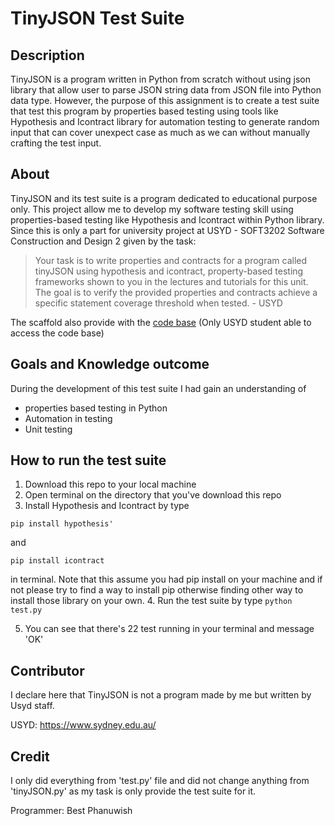 # TinyJSON Test Suite

## Description

TinyJSON is a program written in Python from scratch without using json library that allow user to parse JSON string data from JSON file into Python data type. However, the purpose of this assignment is to create a test suite that test this program by properties based testing using tools like Hypothesis and Icontract library for automation testing to generate random input that can cover unexpect case as much as we can without manually crafting the test input.

## About

TinyJSON and its test suite is a program dedicated to educational purpose only. This project allow me to develop my software testing skill using properties-based testing like Hypothesis and Icontract within Python library. Since this is only a part for university project at USYD - SOFT3202 Software Construction and Design 2 given by the task:
>  Your task is to write properties and contracts for a program called tinyJSON using hypothesis and icontract, property-based testing frameworks shown to you in the lectures and tutorials for this unit. The goal is to verify the provided properties and contracts achieve a specific statement coverage threshold when tested. - USYD

The scaffold also provide with the [code base](https://edstem.org/au/courses/15196/lessons/52928/slides/359516) (Only USYD student able to access the code base)

## Goals and Knowledge outcome

During the development of this test suite I had gain an understanding of
- properties based testing in Python
- Automation in testing
- Unit testing

## How to run the test suite

1. Download this repo to your local machine
2. Open terminal on the directory that you've download this repo
3. Install Hypothesis and Icontract by type
```
pip install hypothesis'
```
and
```
pip install icontract
```
in terminal. Note that this assume you had pip install on your machine and if not please try to find a way to install pip otherwise finding other way to install those library on your own.
4. Run the test suite by type ```python test.py```

5. You can see that there's 22 test running in your terminal and message 'OK'

## Contributor

I declare here that TinyJSON is not a program made by me but written by Usyd staff.

USYD: https://www.sydney.edu.au/

## Credit

I only did everything from 'test.py' file and did not change anything from 'tinyJSON.py' as my task is only provide the test suite for it.

Programmer: Best Phanuwish
